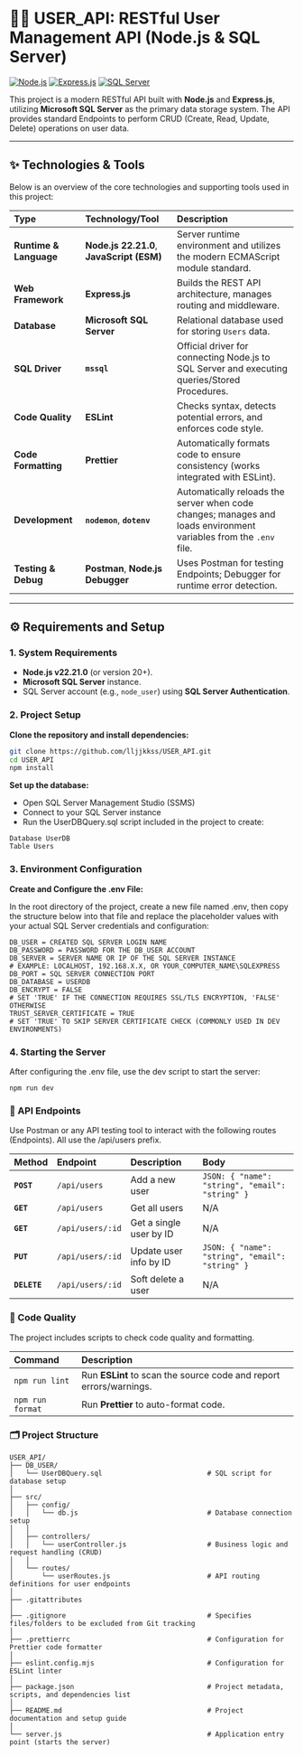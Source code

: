 # 👨‍💻 USER_API: RESTful User Management API (Node.js & SQL Server)

[![Node.js](https://img.shields.io/badge/Node.js-22.x-green?logo=node.js)](https://nodejs.org/)
[![Express.js](https://img.shields.io/badge/Express.js-4.x-blue?logo=express)](https://expressjs.com/)
[![SQL Server](https://img.shields.io/badge/Database-SQL%20Server-red?logo=microsoft-sql-server)](https://www.microsoft.com/en-us/sql-server)

This project is a modern RESTful API built with **Node.js** and **Express.js**, utilizing **Microsoft SQL Server** as the primary data storage system. The API provides standard Endpoints to perform CRUD (Create, Read, Update, Delete) operations on user data.

---

## ✨ Technologies & Tools

Below is an overview of the core technologies and supporting tools used in this project:

| Type | Technology/Tool | Description |
| :--- | :--- | :--- |
| **Runtime & Language** | **Node.js 22.21.0**, **JavaScript (ESM)** | Server runtime environment and utilizes the modern ECMAScript module standard. |
| **Web Framework** | **Express.js** | Builds the REST API architecture, manages routing and middleware. |
| **Database** | **Microsoft SQL Server** | Relational database used for storing `Users` data. |
| **SQL Driver** | **`mssql`** | Official driver for connecting Node.js to SQL Server and executing queries/Stored Procedures. |
| **Code Quality** | **ESLint** | Checks syntax, detects potential errors, and enforces code style. |
| **Code Formatting** | **Prettier** | Automatically formats code to ensure consistency (works integrated with ESLint). |
| **Development** | **`nodemon`**, **`dotenv`** | Automatically reloads the server when code changes; manages and loads environment variables from the `.env` file. |
| **Testing & Debug** | **Postman**, **Node.js Debugger** | Uses Postman for testing Endpoints; Debugger for runtime error detection. |

---

## ⚙️ Requirements and Setup

### 1. System Requirements

* **Node.js v22.21.0** (or version 20+).
* **Microsoft SQL Server** instance.
* SQL Server account (e.g., `node_user`) using **SQL Server Authentication**.

### 2. Project Setup

**Clone the repository and install dependencies:**

```bash
git clone https://github.com/lljjkkss/USER_API.git
cd USER_API
npm install
```

**Set up the database:**

* Open SQL Server Management Studio (SSMS)
* Connect to your SQL Server instance
* Run the UserDBQuery.sql script included in the project to create:

```
Database UserDB
Table Users
```

### 3. Environment Configuration

**Create and Configure the .env File:**

In the root directory of the project, create a new file named .env, then copy the structure below into that file and replace the placeholder values with your actual SQL Server credentials and configuration:

```
DB_USER = CREATED SQL SERVER LOGIN NAME
DB_PASSWORD = PASSWORD FOR THE DB_USER ACCOUNT
DB_SERVER = SERVER NAME OR IP OF THE SQL SERVER INSTANCE
# EXAMPLE: LOCALHOST, 192.168.X.X, OR YOUR_COMPUTER_NAME\SQLEXPRESS
DB_PORT = SQL SERVER CONNECTION PORT
DB_DATABASE = USERDB
DB_ENCRYPT = FALSE
# SET 'TRUE' IF THE CONNECTION REQUIRES SSL/TLS ENCRYPTION, 'FALSE' OTHERWISE
TRUST_SERVER_CERTIFICATE = TRUE
# SET 'TRUE' TO SKIP SERVER CERTIFICATE CHECK (COMMONLY USED IN DEV ENVIRONMENTS)
```

### 4. Starting the Server

After configuring the .env file, use the dev script to start the server:
```
npm run dev
```
### 🧭 API Endpoints

Use Postman or any API testing tool to interact with the following routes (Endpoints). All use the /api/users prefix.

| Method | Endpoint | Description | Body |
| :--- | :--- | :--- | :--- |
| **`POST`** | `/api/users` | Add a new user | `JSON: { "name": "string", "email": "string" }` |
| **`GET`** | `/api/users` | Get all users | N/A |
| **`GET`** | `/api/users/:id` | Get a single user by ID | N/A |
| **`PUT`** | `/api/users/:id` | Update user info by ID | `JSON: { "name": "string", "email": "string" }` |
| **`DELETE`** | `/api/users/:id` | Soft delete a user | N/A |

### 🧹 Code Quality

The project includes scripts to check code quality and formatting.

| Command | Description |
| :--- | :--- |
| `npm run lint` | Run **ESLint** to scan the source code and report errors/warnings. |
| `npm run format` | Run **Prettier** to auto-format code. |

### 🗂️ Project Structure

```
USER_API/
├── DB_USER/
│   └── UserDBQuery.sql                          # SQL script for database setup
│
├── src/
│   ├── config/
│   │   └── db.js                                # Database connection setup
│   │
│   ├── controllers/
│   │   └── userController.js                    # Business logic and request handling (CRUD)
│   │
│   └── routes/
│       └── userRoutes.js                        # API routing definitions for user endpoints
│
├── .gitattributes
│
├── .gitignore                                   # Specifies files/folders to be excluded from Git tracking
│
├── .prettierrc                                  # Configuration for Prettier code formatter
│
├── eslint.config.mjs                            # Configuration for ESLint linter
│
├── package.json                                 # Project metadata, scripts, and dependencies list
│
├── README.md                                    # Project documentation and setup guide
│
└── server.js                                    # Application entry point (starts the server)
```

